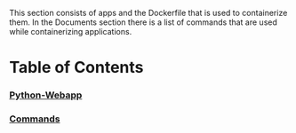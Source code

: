 This section consists of apps and the Dockerfile that is used to containerize them. In the Documents section there is a list of commands that are used while containerizing applications. 

# **Table of Contents**

### [Python-Webapp](Python-Webapp/README.md)
### [Commands](Docs/README.md)



